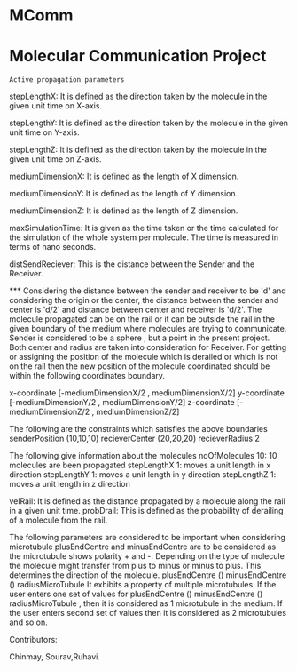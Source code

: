 MComm
=====

Molecular Communication Project
================================

	Active propagation parameters

stepLengthX: It is defined as the direction taken by the molecule in the given unit time on X-axis.
 
stepLengthY: It is defined as the direction taken by the molecule in the given unit time on Y-axis.
 
stepLengthZ: It is defined as the direction taken by the molecule in the given unit time on Z-axis.
  
mediumDimensionX: It is defined as the length of X dimension.
	
mediumDimensionY: It is defined as the length of Y dimension.
	
mediumDimensionZ: It is defined as the length of Z dimension.
	
maxSimulationTime: It is given as the time taken or the time calculated for the simulation of the whole system per molecule.
                   The time is measured in terms of nano seconds.
	
distSendReciever: This is the distance between the Sender and the Receiver.
	
*** Considering the distance between the sender and receiver to be 'd' and  considering the origin or the center, the distance between the sender and  
    center is 'd/2' and distance between center and receiver is 'd/2'. The molecule propagated can be on the rail or it can be outside the rail in the 
    given boundary of the medium where molecules are trying to communicate.
    Sender is considered to be a sphere , but a point in the present project.
    Both center and radius are taken into consideration for Receiver.
    For getting or assigning the position of the molecule which is derailed or which is not on the rail then the new position of the molecule coordinated
    should be within the following coordinates boundary.
    
  x-coordinate [-mediumDimensionX/2 , mediumDimensionX/2]
  y-coordinate [-mediumDimensionY/2 , mediumDimensionY/2]
  z-coordinate [-mediumDimensionZ/2 , mediumDimensionZ/2]
  
  The following are the constraints which satisfies the above boundaries
  senderPosition (10,10,10)
  recieverCenter (20,20,20)
  recieverRadius 2

The following give information about the molecules
noOfMolecules 10: 10 molecules are been propagated
stepLengthX 1: moves a unit length in x direction 
stepLengthY 1: moves a unit length in y direction 
stepLengthZ 1: moves a unit length in z direction 

velRail: It is defined as the distance propagated by a molecule along the rail in a given unit time.
probDrail: This is defined as the probability of derailing of a molecule from the rail.

The following parameters are considered to be important when considering microtubule
plusEndCentre and minusEndCentre are to be considered as the microtubule shows polarity + and -. Depending on the type of molecule the molecule might 
transfer from plus to minus or minus to plus. This determines the direction of the molecule.
plusEndCentre ()
minusEndCentre ()
radiusMicroTubule 
It exhibits a property of multiple microtubules.
If the user enters one set of values for plusEndCentre () minusEndCentre () radiusMicroTubule , then it is considered as 1 microtubule in the medium.
If the user enters second set of values then it is considered as 2 microtubules and so on.



















Contributors:

Chinmay, Sourav,Ruhavi.
